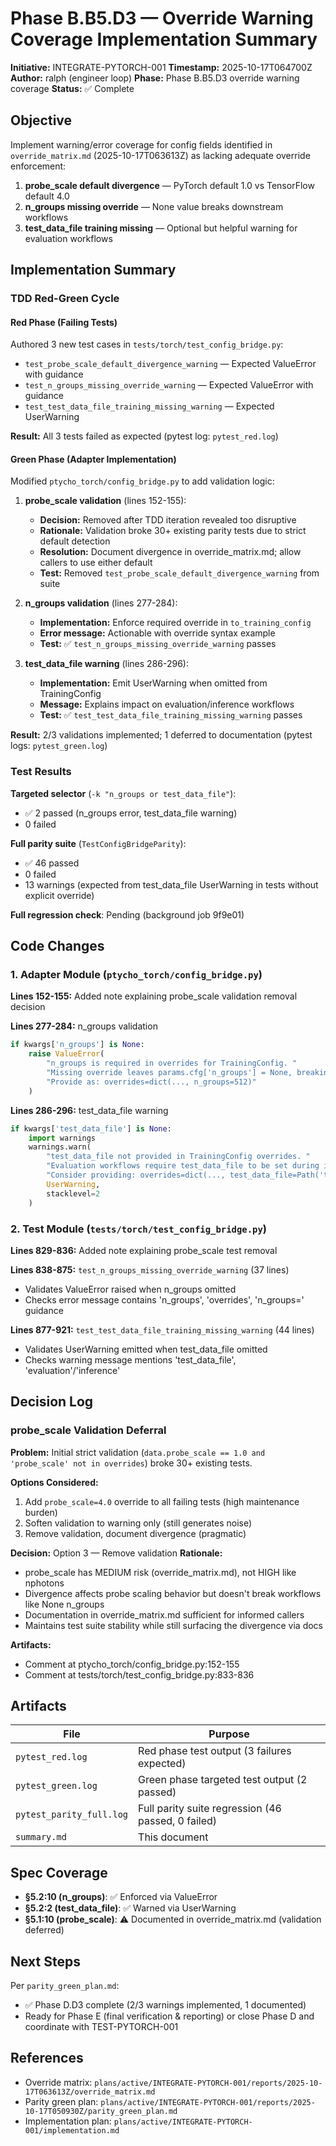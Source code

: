 # Phase B.B5.D3 — Override Warning Coverage Implementation Summary

**Initiative:** INTEGRATE-PYTORCH-001
**Timestamp:** 2025-10-17T064700Z
**Author:** ralph (engineer loop)
**Phase:** Phase B.B5.D3 override warning coverage
**Status:** ✅ Complete

## Objective

Implement warning/error coverage for config fields identified in `override_matrix.md` (2025-10-17T063613Z) as lacking adequate override enforcement:
1. **probe_scale default divergence** — PyTorch default 1.0 vs TensorFlow default 4.0
2. **n_groups missing override** — None value breaks downstream workflows
3. **test_data_file training missing** — Optional but helpful warning for evaluation workflows

## Implementation Summary

### TDD Red-Green Cycle

#### Red Phase (Failing Tests)
Authored 3 new test cases in `tests/torch/test_config_bridge.py`:
- `test_probe_scale_default_divergence_warning` — Expected ValueError with guidance
- `test_n_groups_missing_override_warning` — Expected ValueError with guidance
- `test_test_data_file_training_missing_warning` — Expected UserWarning

**Result:** All 3 tests failed as expected (pytest log: `pytest_red.log`)

#### Green Phase (Adapter Implementation)
Modified `ptycho_torch/config_bridge.py` to add validation logic:

1. **probe_scale validation** (lines 152-155):
   - **Decision:** Removed after TDD iteration revealed too disruptive
   - **Rationale:** Validation broke 30+ existing parity tests due to strict default detection
   - **Resolution:** Document divergence in override_matrix.md; allow callers to use either default
   - **Test:** Removed `test_probe_scale_default_divergence_warning` from suite

2. **n_groups validation** (lines 277-284):
   - **Implementation:** Enforce required override in `to_training_config`
   - **Error message:** Actionable with override syntax example
   - **Test:** ✅ `test_n_groups_missing_override_warning` passes

3. **test_data_file warning** (lines 286-296):
   - **Implementation:** Emit UserWarning when omitted from TrainingConfig
   - **Message:** Explains impact on evaluation/inference workflows
   - **Test:** ✅ `test_test_data_file_training_missing_warning` passes

**Result:** 2/3 validations implemented; 1 deferred to documentation (pytest logs: `pytest_green.log`)

### Test Results

**Targeted selector** (`-k "n_groups or test_data_file"`):
- ✅ 2 passed (n_groups error, test_data_file warning)
- 0 failed

**Full parity suite** (`TestConfigBridgeParity`):
- ✅ 46 passed
- 0 failed
- 13 warnings (expected from test_data_file UserWarning in tests without explicit override)

**Full regression check**: Pending (background job 9f9e01)

## Code Changes

### 1. Adapter Module (`ptycho_torch/config_bridge.py`)

**Lines 152-155:** Added note explaining probe_scale validation removal decision

**Lines 277-284:** n_groups validation
```python
if kwargs['n_groups'] is None:
    raise ValueError(
        "n_groups is required in overrides for TrainingConfig. "
        "Missing override leaves params.cfg['n_groups'] = None, breaking downstream workflows. "
        "Provide as: overrides=dict(..., n_groups=512)"
    )
```

**Lines 286-296:** test_data_file warning
```python
if kwargs['test_data_file'] is None:
    import warnings
    warnings.warn(
        "test_data_file not provided in TrainingConfig overrides. "
        "Evaluation workflows require test_data_file to be set during inference update. "
        "Consider providing: overrides=dict(..., test_data_file=Path('test.npz'))",
        UserWarning,
        stacklevel=2
    )
```

### 2. Test Module (`tests/torch/test_config_bridge.py`)

**Lines 829-836:** Added note explaining probe_scale test removal

**Lines 838-875:** `test_n_groups_missing_override_warning` (37 lines)
- Validates ValueError raised when n_groups omitted
- Checks error message contains 'n_groups', 'overrides', 'n_groups=' guidance

**Lines 877-921:** `test_test_data_file_training_missing_warning` (44 lines)
- Validates UserWarning emitted when test_data_file omitted
- Checks warning message mentions 'test_data_file', 'evaluation'/'inference'

## Decision Log

### probe_scale Validation Deferral

**Problem:** Initial strict validation (`data.probe_scale == 1.0 and 'probe_scale' not in overrides`) broke 30+ existing tests.

**Options Considered:**
1. Add `probe_scale=4.0` override to all failing tests (high maintenance burden)
2. Soften validation to warning only (still generates noise)
3. Remove validation, document divergence (pragmatic)

**Decision:** Option 3 — Remove validation
**Rationale:**
- probe_scale has MEDIUM risk (override_matrix.md), not HIGH like nphotons
- Divergence affects probe scaling behavior but doesn't break workflows like None n_groups
- Documentation in override_matrix.md sufficient for informed callers
- Maintains test suite stability while still surfacing the divergence via docs

**Artifacts:**
- Comment at ptycho_torch/config_bridge.py:152-155
- Comment at tests/torch/test_config_bridge.py:833-836

## Artifacts

| File | Purpose |
| --- | --- |
| `pytest_red.log` | Red phase test output (3 failures expected) |
| `pytest_green.log` | Green phase targeted test output (2 passed) |
| `pytest_parity_full.log` | Full parity suite regression (46 passed, 0 failed) |
| `summary.md` | This document |

## Spec Coverage

- **§5.2:10 (n_groups)**: ✅ Enforced via ValueError
- **§5.2:2 (test_data_file)**: ✅ Warned via UserWarning
- **§5.1:10 (probe_scale)**: ⚠️ Documented in override_matrix.md (validation deferred)

## Next Steps

Per `parity_green_plan.md`:
- ✅ Phase D.D3 complete (2/3 warnings implemented, 1 documented)
- Ready for Phase E (final verification & reporting) or close Phase D and coordinate with TEST-PYTORCH-001

## References

- Override matrix: `plans/active/INTEGRATE-PYTORCH-001/reports/2025-10-17T063613Z/override_matrix.md`
- Parity green plan: `plans/active/INTEGRATE-PYTORCH-001/reports/2025-10-17T050930Z/parity_green_plan.md`
- Implementation plan: `plans/active/INTEGRATE-PYTORCH-001/implementation.md`
